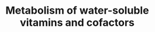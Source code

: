 ---
annotations:
- type: Pathway Ontology
  value: '"metabolic pathway of cofactors'
authors:
- MaintBot
- MartijnVanIersel
- ReactomeTeam
- Anwesha
description: 'Vitamins are a diverse group of organic compounds, required in small
  amounts in the diet. They have distinct biochemical roles, often as coenzymes, and
  are either not synthesized or synthesized only in limited amounts by human cells.
  Vitamins are classified according to their solubility, either fat-soluble or water-soluble.
  The physiological processes dependent on vitamin-requiring reactions include many
  aspects of intermediary metabolism, vision, bone formation, and blood coagulation,
  and vitamin deficiencies are associated with a correspondingly diverse and severe
  group of diseases.<p>Water-soluble vitamins include ascorbate (vitamin C) and the
  members of the B group: thiamin (vitamin B1), riboflavin (B2), niacin (B3), pantothenate
  (B5), pyridoxine (B6), biotin (B7), folate (B9), and cobalamin (B12). Metabolic
  processes annotated here include the synthesis of thiamin pyrophosphate (TPP) from
  thiamin (B1), the synthesis of FMN and FAD from riboflavin (B2), the synthesis of
  nicotinic acid (niacin - B3) from tryptophan, the synthesis of Coenzyme A from pantothenate
  (B5), and features of the metabolism of folate (B9).  View original pathway at [http://www.reactome.org/PathwayBrowser/#DIAGRAM=196849
  Reactome].'
last-edited: 2021-01-25
organisms:
- Homo sapiens
redirect_from:
- /index.php/Pathway:WP1857
- /instance/WP1857
schema-jsonld:
- '@context': https://schema.org/
  '@id': https://wikipathways.github.io/pathways/WP1857.html
  '@type': Dataset
  creator:
    '@type': Organization
    name: WikiPathways
  description: 'Vitamins are a diverse group of organic compounds, required in small
    amounts in the diet. They have distinct biochemical roles, often as coenzymes,
    and are either not synthesized or synthesized only in limited amounts by human
    cells. Vitamins are classified according to their solubility, either fat-soluble
    or water-soluble. The physiological processes dependent on vitamin-requiring reactions
    include many aspects of intermediary metabolism, vision, bone formation, and blood
    coagulation, and vitamin deficiencies are associated with a correspondingly diverse
    and severe group of diseases.<p>Water-soluble vitamins include ascorbate (vitamin
    C) and the members of the B group: thiamin (vitamin B1), riboflavin (B2), niacin
    (B3), pantothenate (B5), pyridoxine (B6), biotin (B7), folate (B9), and cobalamin
    (B12). Metabolic processes annotated here include the synthesis of thiamin pyrophosphate
    (TPP) from thiamin (B1), the synthesis of FMN and FAD from riboflavin (B2), the
    synthesis of nicotinic acid (niacin - B3) from tryptophan, the synthesis of Coenzyme
    A from pantothenate (B5), and features of the metabolism of folate (B9).  View
    original pathway at [http://www.reactome.org/PathwayBrowser/#DIAGRAM=196849 Reactome].'
  keywords:
  - GSH
  - CUBN:AMN
  - PRSS1,3,CTRB1,2
  - 'MOCS2 '
  - CO2
  - 'CYB5A '
  - MoCo
  - CYB5R3:FAD
  - Btn
  - 4x(Btn-PC:Mn2+)
  - 'MMADHC '
  - 'PPCS '
  - PRSS1(16-18)
  - 'SLC19A3 '
  - 'TPK1 '
  - 'MOCS1-1 '
  - 2xMMAA:2xMUT:AdoCbl
  - PXA
  - TCN1:Cbl
  - 'AdoCbl '
  - 2AET
  - L-Lys
  - PXLP-K264-MOCOS
  - 'PNPO '
  - CUBN:AMN:GIF:Cbl
  - 2xPNPO:2xFMN
  - 'PPCDC '
  - SLC5A6:PDZD11
  - ABCD4
  - 'FMN '
  - 'RFK '
  - FASN
  - Pantetheine
  - 'MCCC2 '
  - BTD
  - SLC23A1,2
  - CYB5A:heme
  - 2xPPCS
  - VNN1,VNN2
  - 'cob(I)alamin '
  - 2xENPP1
  - 'SLC52A1 '
  - MOCS3-S-S(1-):Zn2+
  - FLAD1
  - 'SLC23A2 '
  - Nicotinate
  - 'heme '
  - 2xAOX1:cofactors
  - MPT
  - SUCC-CoA
  - NAD+
  - cob(II)alamin
  - GSSG
  - dADE
  - 2xTRAP
  - GSTO dimers
  - L-MM-CoA
  - Btn-ACACB:2Mn2+
  - 'Btn-ACACB '
  - MMADHC
  - Cbl
  - 'TCN2 '
  - PanK
  - PANK2(111-570)
  - Pi
  - 'MMAB '
  - PPP
  - 'ACACA '
  - 6x(Btn-MCCC1:MCCC2)
  - 2xENPP1, 2xENPP2,
  - RIB
  - LMBRD1
  - 'SLC2A1 '
  - ThTP
  - 'Btn-MCCC1 '
  - and pterines
  - 'PRSS3 '
  - Btn-ACACA:2Mn2+
  - 'SLC19A2 '
  - 'MPT '
  - oxalate
  - PRSS1(16-247)
  - 'Btn-PC '
  - reductase
  - unknown protease
  - PPC
  - hCBXs
  - 'CTRB1(19-31) '
  - Asc.-
  - GTP
  - 'CTRB1(34-164) '
  - 'CUBN '
  - 'PDZD11 '
  - 'SLC5A6 '
  - ATP
  - 'Mg2+ '
  - FAD
  - MOCS2
  - SLC52A1,2,3
  - AdoCbl
  - 'THTPA '
  - NADPH
  - 'PANK3 '
  - 'AMN '
  - MoO4(2-)
  - 'ACP5 '
  - 'PC '
  - ERU
  - PDXate
  - TCII
  - MTRR:MTR(cob(I)alamin)
  - THMN
  - 2xMOCS2A:2xMOCS2B
  - MTRR:MTR
  - Metabolism of folate
  - holo-MOCS1
  - H2O2
  - 'Food proteins '
  - 'ACACB '
  - MMACHC:MMADHC
  - 'MOCS3 '
  - AMP
  - 'PCCB '
  - FMN
  - 'MyrG-CYB5R3(2-301) '
  - CD320
  - SLC25A19
  - PAP
  - 'AOX1 '
  - 'SOG-MOCS2 '
  - 'SLC52A3 '
  - PPi
  - 6x(PCCA:PCCB)
  - 'GPHN '
  - AdoHcy
  - RFK:Mg2+
  - 'GSTO1 '
  - 'FeHM '
  - 'FAD '
  - 'GIF '
  - O2
  - threonate
  - 'PRSS1(24-247) '
  - 'CysS452-MOCS3 '
  - MTRR:MTR(MeCbl)
  - MOCS3:Zn2+ (ox.)
  - 'GSTO2 '
  - 2xENPP3
  - unknown
  - TCII:Cbl:CD320
  - 2xMOCS2-CO-S(1-):2xMOCS2B
  - cob(I)alamin
  - SLC25A16
  - ACACA:2Mn2+
  - 5-methyl-THF
  - 'PDXK '
  - Food proteins
  - HCN
  - 'MUT '
  - PXL
  - 2xPDXK:2xZn2+
  - HLCS
  - MTRR:MTR(cob(II)alamin)
  - CTRC
  - 'cob(II)alamin '
  - L-Cys
  - THTPA:Mg2+
  - 3xPPCDC:3xFMN
  - '(4Fe-4S)(2+) '
  - 'MTR '
  - 'Zn2+ '
  - TDPK
  - ACACB:2Mn2+
  - PXLP
  - 2xMMAA:2xMUT
  - GIF
  - Na+
  - PRSS1(19-247)
  - 'TCN1 '
  - 'MCCC1 '
  - PANK1/3/4
  - 'CTRB1(167-263) '
  - 'ENPP2 '
  - SOG-MOCS2
  - 'MOCS1A '
  - TCN1
  - 'ENPP1 '
  - sulfurated MoCo
  - unknown peptidase
  - PXLP-K258-NFS1-2
  - DeHA
  - MMACHC:cob(II)alamin
  - 'CTRB2(19-31) '
  - 'TCII '
  - 'PANK1 '
  - 'ENPP3 '
  - AscH-
  - 'MMACHC '
  - HCYS
  - GIF:Cbl
  - 'VNN2 '
  - H2O
  - AASDHPPT
  - 'PXLP-K258-NFS1-2 '
  - 'CD320 '
  - CYB5A:ferriheme
  - NADH
  - dimer
  - 'CTRB2(34-164) '
  - NADP+
  - NH4+
  - 'Cbl '
  - SLC19A2/3
  - 'SLC52A2 '
  - BCTN
  - 'SLC2A3 '
  - PPanK
  - 'Btn-PCCA '
  - PDXP
  - Precursor Z
  - 2xTPK1:Mg2+
  - THF
  - 3xGPHN:3xMg2+
  - ABCC1
  - MMACHC
  - 'MeCbl '
  - PPANT
  - 'MMAA '
  - CNCbl
  - L-Met
  - H+
  - 6xMCCC1:6xMCCC2
  - 'PCCA '
  - L-Ala
  - metabolism
  - Food proteins:Cbl
  - 6x(Btn-PCCA:PCCB)
  - DP-CoA
  - 2,3-DKG
  - CoA-SH
  - SLC2A1,3
  - TCII:Cbl
  - 'PANK4 '
  - 4x(PC:Mn2+)
  - 'SLC23A1 '
  - PDX
  - 3xMMAB
  - 'MTRR '
  - 'Mn2+ '
  - 'CTRB2(167-263) '
  - ADP
  - AdoMet
  - 'VNN1 '
  - COASY
  - PXAP
  - MMACHC:MMADHC:cob(II)alamin
  - ThDP
  - 'Btn-ACACA '
  - MOCS3:Zn2+ (red.)
  license: CC0
  name: Metabolism of water-soluble vitamins and cofactors
seo: CreativeWork
title: Metabolism of water-soluble vitamins and cofactors
wpid: WP1857
---